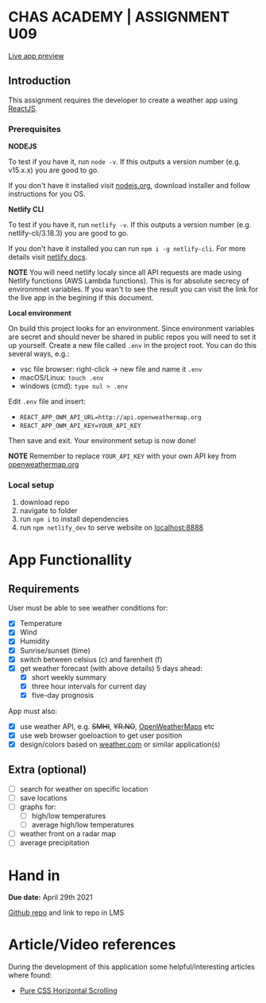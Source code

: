# CHAS ACADEMY | ASSIGNMENT U09

[Live app preview](https://awesome-wozniak-c074b3.netlify.app/)

## Introduction

This assignment requires the developer to create a weather app using [ReactJS](https://reactjs.org/).

### Prerequisites

**NODEJS**

To test if you have it, run `node -v`. If this outputs a version number (e.g. v15.x.x) you are good to go.

If you don't have it installed visit [nodejs.org](https://nodejs.org/en/download/), download installer and follow instructions for you OS.

**Netlify CLI**

To test if you have it, run `netlify -v`. If this outputs a version number (e.g. netlify-cli/3.18.3) you are good to go.

If you don't have it installed you can run `npm i -g netlify-cli`. For more details visit [netlify docs](https://docs.netlify.com/cli/get-started/).

**NOTE** You will need netlify localy since all API requests are made using Netlify functions (AWS Lambda functions). This is for absolute secrecy of environmnet variables. If you wan't to see the result you can visit the link for the live app in the begining if this document.

**Local environment**

On build this project looks for an environment. Since environment variables are secret and should never be shared in public repos you will need to set it up yourself. Create a new file called `.env` in the project root. You can do this several ways, e.g.:

- vsc file browser: right-click -> new file and name it `.env`
- macOS/Linux: `touch .env`
- windows (cmd): `type nul > .env`

Edit `.env` file and insert:

- `REACT_APP_OWM_API_URL=http://api.openweathermap.org`
- `REACT_APP_OWM_API_KEY=YOUR_API_KEY`

Then save and exit. Your environment setup is now done!

**NOTE** Remember to replace `YOUR_API_KEY` with your own API key from [openweathermap.org](https://openweathermap.org/api)

### Local setup

1. download repo
2. navigate to folder
3. run `npm i` to install dependencies
4. run `npm netlify_dev` to serve website on [localhost:8888](http://localhost:8888)

# App Functionallity

## Requirements

User must be able to see weather conditions for:
- [x] Temperature
- [x] Wind
- [x] Humidity
- [x] Sunrise/sunset (time)
- [x] switch between celsius (c) and farenheit (f)
- [x] get weather forecast (with above details) 5 days ahead:
    - [x] short weekly summary
    - [x] three hour intervals for current day
    - [x] five-day prognosis

App must also:
- [x] use weather API, e.g. ~~SMHI~~, ~~YR.NO~~, [OpenWeatherMaps](https://openweathermap.org/api) etc
- [x] use web browser goeloaction to get user position
- [x] design/colors based on [weather.com](http://weather.com/) or similar application(s)

## Extra (optional)

- [ ] search for weather on specific location
- [ ] save locations
- [ ] graphs for:
  - [ ] high/low temperatures
  - [ ] average high/low temperatures
- [ ] weather front on a radar map
- [ ] average precipitation

# Hand in

**Due date:** April 29th 2021

[Github repo](https://github.com/chas-academy/u09-react-weather-app-axelra82) and link to repo in LMS

# Article/Video references

During the development of this application some helpful/interesting articles where found:

- [Pure CSS Horizontal Scrolling](https://css-tricks.com/pure-css-horizontal-scrolling/)
